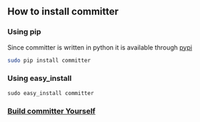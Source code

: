 ## How to install committer

### Using pip 

Since committer is written in python it is available through [pypi](http://pypi.python.org/pypi/committer/)

```bash
sudo pip install committer
```

### Using easy_install
```
sudo easy_install committer
```

### [Build committer Yourself](https://github.com/aelgru/committer/blob/master/HOWTO.md)

